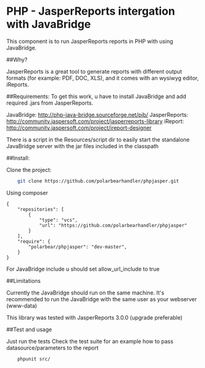 PHP - JasperReports intergation with JavaBridge
====
This component is to run JasperReports reports in PHP with using JavaBridge.

##Why?

JasperReports is a great tool to generate reports with different output formats (for example: PDF, DOC, XLS),
and it comes with an wysiwyg editor, iReports.

##Requirements:
To get this work, u have to install JavaBridge and add required .jars from JasperReports.

JavaBridge: http://php-java-bridge.sourceforge.net/pjb/
JasperReports: http://community.jaspersoft.com/project/jasperreports-library
iReport: http://community.jaspersoft.com/project/ireport-designer

There is a script in the Resources/script dir to easily start the standalone JavaBridge server with the jar files included in the classpath

##Install:

Clone the project:
```BASH
    git clone https://github.com/polarbearhandler/phpjasper.git
```

Using composer
```YML
{
    "repositories": [
        {
            "type": "vcs",
            "url": "https://github.com/polarbearhandler/phpjasper"
        }
    ],
    "require": {
        "polarbear/phpjasper": "dev-master",
    }
}
```
For JavaBridge include u should set allow_url_include to true

##Limitations

Currently the JavaBridge should run on the same machine.
It's recommended to run the JavaBridge with the same user as your webserver (www-data)

This library was tested with JasperReports 3.0.0 (upgrade preferable)

##Test and usage

Just run the tests
Check the test suite for an example how to pass datasource/parameters to the report

```BASH
    phpunit src/
```
